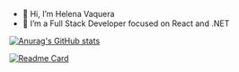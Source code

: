 - 👋 Hi, I’m Helena Vaquera
- 👀 I’m a Full Stack Developer focused on React and .NET

[![Anurag's GitHub stats](https://github-readme-stats.vercel.app/api?username=helenalvp&theme=dark&show_icons=tru)](https://github.com/anuraghazra/github-readme-stats)

[![Readme Card](https://github-readme-stats.vercel.app/api/pin/?username=helenalvp&repo=cart-checker)](https://github.com/anuraghazra/github-readme-stats)



